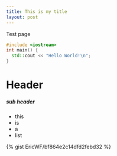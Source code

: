 ```yaml
---
title: This is my title
layout: post
---
```

Test page

```c++
#include <iostream>
int main() {
  std::cout << "Hello World!\n";
}
```

Header
======

##### sub header

* this
* is
* a
* list

{% gist EricWF/bf864e2c14dfd2febd32 %}